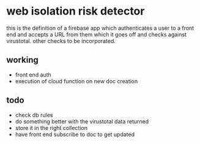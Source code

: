 # web isolation risk detector

this is the definition of a firebase app which authenticates a user to a front end and accepts a URL from them which it goes off and checks against virustotal. other checks to be incorporated. 

## working
- front end auth
- execution of cloud function on new doc creation


## todo
- check db rules
- do something better with the virustotal data returned
- store it in the right collection
- have front end subscribe to doc to get updated
